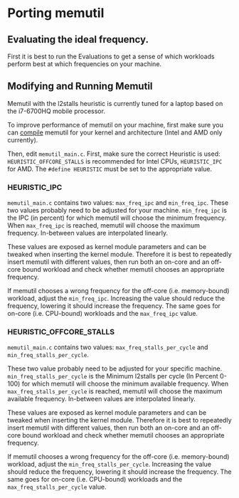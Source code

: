 # Porting memutil

## Evaluating the ideal frequency.
First it is best to run the Evaluations to get a sense of which workloads perform best at which frequencies on your machine.

## Modifying and Running Memutil
Memutil with the l2stalls heuristic is currently tuned for a laptop based on the i7-6700HQ mobile processor.

To improve performance of memutil on your machine, first make sure you can [compile](https://gitlab.hpi.de/osm/osm-energy/masterprojekt-ws21-compendium/-/blob/master/kernel-module/README.md) memutil for your kernel and architecture (Intel and AMD only currently).

Then, edit `memutil_main.c`.
First, make sure the correct Heuristic is used: `HEURISTIC_OFFCORE_STALLS` is recommended for Intel CPUs, `HEURISTIC_IPC` for AMD.
The `#define HEURISTIC` must be set to the appropriate value.

### HEURISTIC_IPC
`memutil_main.c` contains two values: `max_freq_ipc` and `min_freq_ipc`.
These two values probably need to be adjusted for your machine.
`min_freq_ipc` is the IPC (in percent) for which memutil will choose the minimum frequency.
When `max_freq_ipc` is reached, memutil will choose the maximum frequency.
In-between values are interpolated linearly.

These values are exposed as kernel module parameters and can be tweaked when inserting the kernel module.
Therefore it is best to repeatedly insert memutil with different values, then run both an on-core and an off-core bound workload and check whether memutil chooses an appropriate frequency.

If memutil chooses a wrong frequency for the off-core (i.e. memory-bound) workload, adjust the `min_freq_ipc`.
Increasing the value should reduce the frequency, lowering it should increase the frequency.
The same goes for on-core (i.e. CPU-bound) workloads and the `max_freq_ipc` value.

### HEURISTIC_OFFCORE_STALLS

`memutil_main.c` contains two values: `max_freq_stalls_per_cycle` and `min_freq_stalls_per_cycle`.

These two value probably need to be adjusted for your specific machine.
`min_freq_stalls_per_cycle` is the Minimum l2stalls per cycle (In Percent 0-100) for which memutil will choose the minimum available frequency.
When `max_freq_stalls_per_cycle` is reached, memutil will choose the maximum available frequency.
In-between values are interpolated linearly.

These values are exposed as kernel module parameters and can be tweaked when inserting the kernel module.
Therefore it is best to repeatedly insert memutil with different values, then run both an on-core and an off-core bound workload and check whether memutil chooses an appropriate frequency.

If memutil chooses a wrong frequency for the off-core (i.e. memory-bound) workload, adjust the `min_freq_stalls_per_cycle`.
Increasing the value should reduce the frequency, lowering it should increase the frequency.
The same goes for on-core (i.e. CPU-bound) workloads and the `max_freq_stalls_per_cycle` value.
